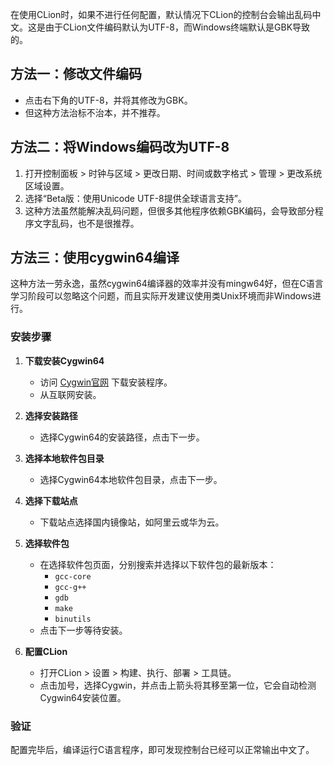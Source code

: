 在使用CLion时，如果不进行任何配置，默认情况下CLion的控制台会输出乱码中文。这是由于CLion文件编码默认为UTF-8，而Windows终端默认是GBK导致的。

## 方法一：修改文件编码

- 点击右下角的UTF-8，并将其修改为GBK。
- 但这种方法治标不治本，并不推荐。

## 方法二：将Windows编码改为UTF-8

1. 打开控制面板 > 时钟与区域 > 更改日期、时间或数字格式 > 管理 > 更改系统区域设置。
2. 选择“Beta版：使用Unicode UTF-8提供全球语言支持”。
3. 这种方法虽然能解决乱码问题，但很多其他程序依赖GBK编码，会导致部分程序文字乱码，也不是很推荐。

## 方法三：使用cygwin64编译

这种方法一劳永逸，虽然cygwin64编译器的效率并没有mingw64好，但在C语言学习阶段可以忽略这个问题，而且实际开发建议使用类Unix环境而非Windows进行。

### 安装步骤

1. **下载安装Cygwin64**
   - 访问 [Cygwin官网](https://www.cygwin.com/install.html) 下载安装程序。
   - 从互联网安装。

2. **选择安装路径**
   - 选择Cygwin64的安装路径，点击下一步。

3. **选择本地软件包目录**
   - 选择Cygwin64本地软件包目录，点击下一步。

4. **选择下载站点**
   - 下载站点选择国内镜像站，如阿里云或华为云。

5. **选择软件包**
   - 在选择软件包页面，分别搜索并选择以下软件包的最新版本：
     - `gcc-core`
     - `gcc-g++`
     - `gdb`
     - `make`
     - `binutils`
   - 点击下一步等待安装。

6. **配置CLion**
   - 打开CLion > 设置 > 构建、执行、部署 > 工具链。
   - 点击加号，选择Cygwin，并点击上箭头将其移至第一位，它会自动检测Cygwin64安装位置。

### 验证

配置完毕后，编译运行C语言程序，即可发现控制台已经可以正常输出中文了。
